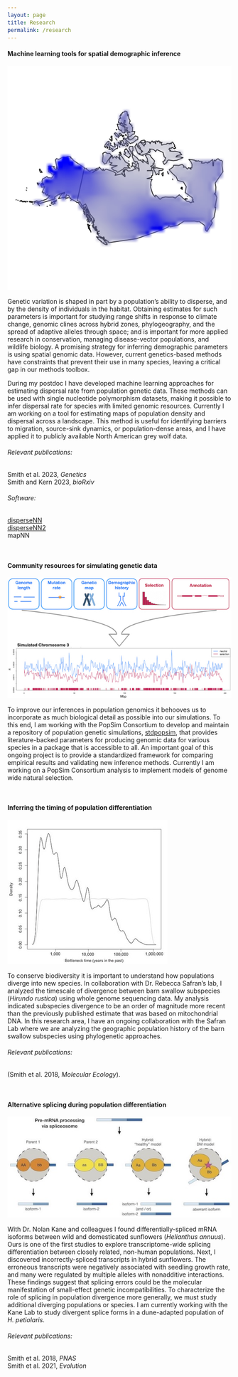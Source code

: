 ```yaml
---
layout: page
title: Research
permalink: /research
---
```





#### Machine learning tools for spatial demographic inference

![northamerica](assets/img/northamerica.jpg)

Genetic variation is shaped in part by a population’s ability to disperse, and by the density of individuals in the habitat.
Obtaining estimates for such parameters is important for studying range shifts in response to climate change, genomic clines across hybrid zones, phylogeography, and the spread of adaptive alleles through space; and is important for more applied research in conservation, managing disease-vector populations, and wildlife biology.
A promising strategy for inferring demographic parameters is using spatial genomic data.
However, current genetics-based methods have constraints that prevent their use in many species, leaving a critical gap in our methods toolbox.

During my postdoc I have developed machine learning approaches for estimating dispersal rate from population genetic data.
These methods can be used with single nucleotide polymorphism datasets, making it possible to infer dispersal rate for species with limited genomic resources.
Currently I am working on a tool for estimating maps of population density and dispersal across a landscape.
This method is useful for identifying barriers to migration, source-sink dynamics, or population-dense areas, and I have applied it to publicly available North American grey wolf data.

###### Relevant publications:
Smith et al. 2023, *Genetics*\
Smith and Kern 2023, *bioRxiv*

###### Software:
[disperseNN](https://github.com/kr-colab/disperseNN)\
[disperseNN2](https://dispersenn2.readthedocs.io/en/latest/)\
mapNN

&nbsp;
&nbsp;
&nbsp;
&nbsp;
&nbsp;








#### Community resources for simulating genetic data

![stdpopsim](assets/img/stdpopsim.jpg)

To improve our inferences in population genomics it behooves us to incorporate as much biological detail as possible into our simulations.
To this end, I am working with the PopSim Consortium to develop and maintain a repository of population genetic simulations, [stdpopsim](https://popsim-consortium.github.io/stdpopsim-docs/stable/index.html), that provides literature-backed parameters for producing genomic data for various species in a package that is accessible to all.
An important goal of this ongoing project is to provide a standardized framework for comparing empirical results and validating new inference methods.
Currently I am working on a PopSim Consortium analysis to implement models of genome wide natural selection.

&nbsp;
&nbsp;
&nbsp;
&nbsp;
&nbsp;






#### Inferring the timing of population differentiation

![barnswallow](assets/img/barnswallow.jpg)

To conserve biodiversity it is important to understand how populations diverge into new species.
In collaboration with Dr. Rebecca Safran’s lab, I analyzed the timescale of divergence between barn swallow subspecies (*Hirundo rustica*) using whole genome sequencing data.
My analysis indicated subspecies divergence to be an order of magnitude more recent than the previously published estimate that was based on mitochondrial DNA.
In this research area, I have an ongoing collaboration with the Safran Lab where we are analyzing the geographic population history of the barn swallow subspecies using phylogenetic approaches.

###### Relevant publications:
(Smith et al. 2018, *Molecular Ecology*).

&nbsp;
&nbsp;
&nbsp;
&nbsp;
&nbsp;








#### Alternative splicing during population differentiation

![splicing](assets/img/splicing.jpg)

With Dr. Nolan Kane and colleagues I found differentially-spliced mRNA isoforms between wild and domesticated sunflowers (*Helianthus annuus*).
Ours is one of the first studies to explore transcriptome-wide splicing differentiation between closely related, non-human populations.
Next, I discovered incorrectly-spliced transcripts in hybrid sunflowers.
The erroneous transcripts were negatively associated with seedling growth rate, and many were regulated by multiple alleles with nonadditive interactions.
These findings suggest that splicing errors could be the molecular manifestation of small-effect genetic incompatibilities.
To characterize the role of splicing in population divergence more generally, we must study additional diverging populations or species.
I am currently working with the Kane Lab to study divergent splice forms in a dune-adapted population of *H. petiolaris*.

###### Relevant publications:
Smith et al. 2018, *PNAS*\
Smith et al. 2021, *Evolution*




